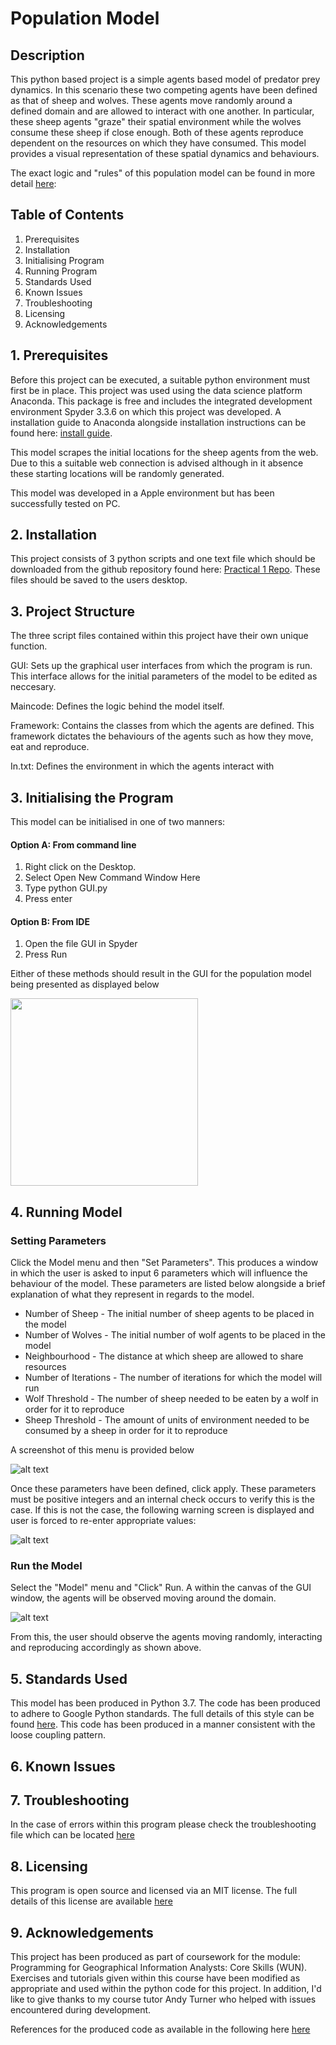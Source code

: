 # Population Model

## Description

This python based project is a simple agents based model of predator prey dynamics. In this scenario these two competing agents have been defined as that of sheep and wolves. These agents move randomly around a defined domain and are allowed to interact with one another. In particular, these sheep agents "graze" their spatial environment while the wolves consume these sheep if close enough. Both of these agents reproduce dependent on the resources on which they have consumed. This model provides a visual representation of these spatial dynamics and behaviours.

The exact logic and "rules" of this population model can be found in more detail [here](https://github.com/mjggibson4/Practical1/blob/master/Scope.md ""):

## Table of Contents

1. Prerequisites
2. Installation
3. Initialising Program
4. Running Program
5. Standards Used
6. Known Issues
7. Troubleshooting
8. Licensing
9. Acknowledgements

## 1. Prerequisites

Before this project can be executed, a suitable python environment must first be in place. This project was used using the data science platform Anaconda. This package is free and includes the integrated development environment Spyder 3.3.6 on which this project was developed. A installation guide to Anaconda alongside installation instructions can be found here: 
[install guide](https://docs.anaconda.com/anaconda/install/windows/ ""). 

This model scrapes the initial locations for the sheep agents from the web. Due to this a suitable web connection is advised although in it absence these starting locations will be randomly generated.

This model was developed in a Apple environment but has been successfully tested on PC.

## 2. Installation

This project consists of 3 python scripts and one text file which should be downloaded from the github repository found here: [Practical 1 Repo](https://github.com/mjggibson4/Practical1 ""). These files should be saved to the users desktop.

## 3. Project Structure

The three script files contained within this project have their own unique function.

GUI:  Sets up the graphical user interfaces from which the program is run. This interface allows for the initial parameters of the model to be edited as neccesary. 

Maincode: Defines the logic behind the model itself.

Framework: Contains the classes from which the agents are defined. This framework dictates the behaviours of the agents such as how they move, eat and reproduce. 

In.txt: Defines the environment in which the agents interact with

## 3. Initialising the Program

This model can be initialised in one of two manners:

#### Option A: From command line
1. Right click on the Desktop.
2. Select Open New Command Window Here
3. Type python GUI.py
4. Press enter

#### Option B: From IDE
1. Open the file GUI in Spyder
2. Press Run

Either of these methods should result in the GUI for the population model being presented as displayed below

<img src="https://github.com/mjggibson4/Practical1/blob/master/GUIGrab.png" width="300">


## 4. Running Model

### Setting Parameters 

Click the Model menu and then "Set Parameters". This produces a window in which the user is asked to input 6 parameters which will influence the behaviour of the model. These parameters are listed below alongside a brief explanation of what they represent in regards to the model.

* Number of Sheep - The initial number of sheep agents to be placed in the model
* Number of Wolves - The initial number of wolf agents to be placed in the model
* Neighbourhood - The distance at which sheep are allowed to share resources
* Number of Iterations - The number of iterations for which the model will run
* Wolf Threshold - The number of sheep needed to be eaten by a wolf in order for it to reproduce
* Sheep Threshold - The amount of units of environment needed to be consumed by a sheep in order for it to reproduce

A screenshot of this menu is provided below

![alt text](https://github.com/mjggibson4/mjggibson4.github.io/blob/master/ParameterMenu.png "Logo Title Text 1")
 
Once these parameters have been defined, click apply. These parameters must be positive integers and an internal check occurs to verify this is the case. If this is not the case, the following warning screen is displayed and user is forced to re-enter appropriate values:

![alt text](https://github.com/mjggibson4/Practical1/blob/master/ParameterError.png "Parameter Error")

### Run the Model

Select the "Model" menu and "Click" Run. A within the canvas of the GUI window, the agents will be observed moving around the domain.

![alt text](https://github.com/mjggibson4/mjggibson4.github.io/blob/master/RunGIF.gif "Example Run")

From this, the user should observe the agents moving randomly, interacting and reproducing accordingly as shown above.

## 5. Standards Used

This model has been produced in Python 3.7. The code has been produced to adhere to Google Python standards. The full details of this style can be found [here](http://google.github.io/styleguide/pyguide.html ""). This code has been produced in a manner consistent with the loose coupling pattern.

## 6. Known Issues

## 7. Troubleshooting

In the case of errors within this program please check the troubleshooting file which can be located [here](https://github.com/mjggibson4/Practical1/blob/master/InternalChecks.md "")

## 8. Licensing

This program is open source and licensed via an MIT license. The full details of this license are available [here](https://github.com/mjggibson4/Practical1/blob/master/License.md "")

## 9. Acknowledgements

This project has been produced as part of coursework for the module: Programming for Geographical Information Analysts: Core Skills (WUN).  Exercises and tutorials given within this course have been modified as appropriate and used within the python code for this project. In addition, I'd like to give thanks to my course tutor Andy Turner who helped with issues encountered during development.

References for the produced code as available in the following here [here](https://github.com/mjggibson4/Practical1/blob/master/References.md "")
